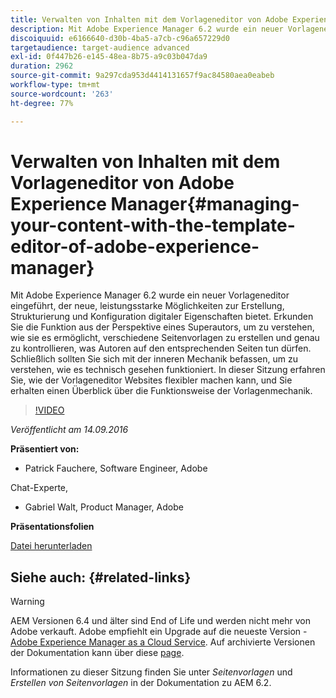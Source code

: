 ```yaml
---
title: Verwalten von Inhalten mit dem Vorlageneditor von Adobe Experience Manager
description: Mit Adobe Experience Manager 6.2 wurde ein neuer Vorlageneditor eingeführt, der neue, leistungsstarke Möglichkeiten zur Erstellung, Strukturierung und Konfiguration digitaler Eigenschaften bietet. Erkunden Sie die Funktion aus der Perspektive eines Superautors, um zu verstehen, wie sie es ermöglicht, verschiedene Seitenvorlagen zu erstellen und genau zu kontrollieren, was Autoren auf den entsprechenden Seiten tun dürfen. Schließlich sollten Sie sich mit der inneren Mechanik befassen, um zu verstehen, wie es technisch gesehen funktioniert.
discoiquuid: e6166640-d30b-4ba5-a7cb-c96a657229d0
targetaudience: target-audience advanced
exl-id: 0f447b26-e145-48ea-8b75-a9c03b047da9
duration: 2962
source-git-commit: 9a297cda953d4414131657f9ac84580aea0eabeb
workflow-type: tm+mt
source-wordcount: '263'
ht-degree: 77%

---
```


# Verwalten von Inhalten mit dem Vorlageneditor von Adobe Experience Manager{#managing-your-content-with-the-template-editor-of-adobe-experience-manager}

Mit Adobe Experience Manager 6.2 wurde ein neuer Vorlageneditor eingeführt, der neue, leistungsstarke Möglichkeiten zur Erstellung, Strukturierung und Konfiguration digitaler Eigenschaften bietet. Erkunden Sie die Funktion aus der Perspektive eines Superautors, um zu verstehen, wie sie es ermöglicht, verschiedene Seitenvorlagen zu erstellen und genau zu kontrollieren, was Autoren auf den entsprechenden Seiten tun dürfen. Schließlich sollten Sie sich mit der inneren Mechanik befassen, um zu verstehen, wie es technisch gesehen funktioniert. In dieser Sitzung erfahren Sie, wie der Vorlageneditor Websites flexibler machen kann, und Sie erhalten einen Überblick über die Funktionsweise der Vorlagenmechanik.

>[!VIDEO](https://video.tv.adobe.com/v/19300/?quality=9)

*Veröffentlicht am 14.09.2016*

**Präsentiert von:**

* Patrick Fauchere, Software Engineer, Adobe

Chat-Experte,

* Gabriel Walt, Product Manager, Adobe

**Präsentationsfolien**

[Datei herunterladen](assets/aem-gems-91416-template-editor.pdf)

## Siehe auch: {#related-links}

>[!WARNING]
>
>AEM Versionen 6.4 und älter sind End of Life und werden nicht mehr von Adobe verkauft.  Adobe empfiehlt ein Upgrade auf die neueste Version - [Adobe Experience Manager as a Cloud Service](https://experienceleague.adobe.com/docs/experience-manager-cloud-service.html?lang=de).  Auf archivierte Versionen der Dokumentation kann über diese [page](https://experienceleague.adobe.com/docs/experience-manager-release-information/aem-release-updates/previous-updates/aem-previous-versions.html?lang=de).
>
>Informationen zu dieser Sitzung finden Sie unter *Seitenvorlagen* und *Erstellen von Seitenvorlagen* in der Dokumentation zu AEM 6.2.
